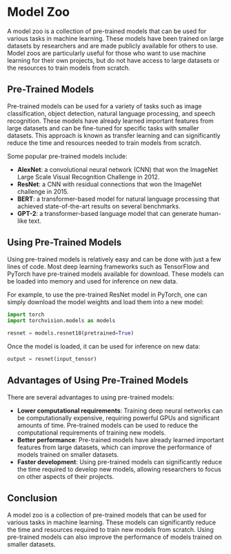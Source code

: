 # Model Zoo

A model zoo is a collection of pre-trained models that can be used for various tasks in machine learning. These models have been trained on large datasets by researchers and are made publicly available for others to use. Model zoos are particularly useful for those who want to use machine learning for their own projects, but do not have access to large datasets or the resources to train models from scratch.

## Pre-Trained Models

Pre-trained models can be used for a variety of tasks such as image classification, object detection, natural language processing, and speech recognition. These models have already learned important features from large datasets and can be fine-tuned for specific tasks with smaller datasets. This approach is known as transfer learning and can significantly reduce the time and resources needed to train models from scratch.

Some popular pre-trained models include:

- **AlexNet**: a convolutional neural network (CNN) that won the ImageNet Large Scale Visual Recognition Challenge in 2012.
- **ResNet**: a CNN with residual connections that won the ImageNet challenge in 2015.
- **BERT**: a transformer-based model for natural language processing that achieved state-of-the-art results on several benchmarks.
- **GPT-2**: a transformer-based language model that can generate human-like text.

## Using Pre-Trained Models

Using pre-trained models is relatively easy and can be done with just a few lines of code. Most deep learning frameworks such as TensorFlow and PyTorch have pre-trained models available for download. These models can be loaded into memory and used for inference on new data.

For example, to use the pre-trained ResNet model in PyTorch, one can simply download the model weights and load them into a new model:

```python
import torch
import torchvision.models as models

resnet = models.resnet18(pretrained=True)
```

Once the model is loaded, it can be used for inference on new data:

```python
output = resnet(input_tensor)
```

## Advantages of Using Pre-Trained Models

There are several advantages to using pre-trained models:

- **Lower computational requirements**: Training deep neural networks can be computationally expensive, requiring powerful GPUs and significant amounts of time. Pre-trained models can be used to reduce the computational requirements of training new models.
- **Better performance**: Pre-trained models have already learned important features from large datasets, which can improve the performance of models trained on smaller datasets.
- **Faster development**: Using pre-trained models can significantly reduce the time required to develop new models, allowing researchers to focus on other aspects of their projects.

## Conclusion

A model zoo is a collection of pre-trained models that can be used for various tasks in machine learning. These models can significantly reduce the time and resources required to train new models from scratch. Using pre-trained models can also improve the performance of models trained on smaller datasets.
